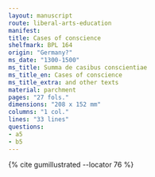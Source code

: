 ```yaml
---
layout: manuscript
route: liberal-arts-education
manifest: 
title: Cases of conscience
shelfmark: BPL 164
origin: "Germany?"
ms_date: "1300-1500"
ms_title: Summa de casibus conscientiae
ms_title_en: Cases of conscience
ms_title_extra: and other texts
material: parchment
pages: "27 fols."
dimensions: "208 x 152 mm"
columns: "1 col."
lines: "33 lines"
questions:
- a5
- b5
---
```


{% cite gumillustrated --locator 76 %}
